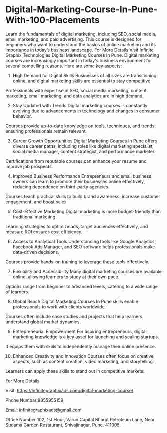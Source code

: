 # Digital-Marketing-Course-In-Pune-With-100-Placements
Learn the fundamentals of digital marketing, including SEO, social media, email marketing, and paid advertising. This course is designed for beginners who want to understand the basics of online marketing and its importance in today’s business landscape. For More Details Visit Infinite Graphix Technologies Digital Marketing Courses In Pune.
Digital marketing courses are increasingly important in today's business environment for several compelling reasons. Here are some key aspects:

1. High Demand for Digital Skills
Businesses of all sizes are transitioning online, and digital marketing skills are essential to stay competitive.

Professionals with expertise in SEO, social media marketing, content marketing, email marketing, and data analytics are in high demand.

2. Stay Updated with Trends
Digital marketing courses is constantly evolving due to advancements in technology and changes in consumer behavior.

Courses provide up-to-date knowledge on tools, techniques, and trends, ensuring professionals remain relevant.

3. Career Growth Opportunities
Digital Marketing Courses In Pune offers diverse career paths, including roles like digital marketing specialist, social media manager, content strategist, and performance marketer.

Certifications from reputable courses can enhance your resume and improve job prospects.

4. Improved Business Performance
Entrepreneurs and small business owners can learn to promote their businesses online effectively, reducing dependence on third-party agencies.

Courses teach practical skills to build brand awareness, increase customer engagement, and boost sales.

5. Cost-Effective Marketing
Digital marketing is more budget-friendly than traditional marketing.

Learning strategies to optimize ads, target audiences effectively, and measure ROI ensures cost efficiency.

6. Access to Analytical Tools
Understanding tools like Google Analytics, Facebook Ads Manager, and SEO software helps professionals make data-driven decisions.

Courses provide hands-on training to leverage these tools effectively.

7. Flexibility and Accessibility
Many digital marketing courses are available online, allowing learners to study at their own pace.

Options range from beginner to advanced levels, catering to a wide range of learners.

8. Global Reach
Digital Marketing Courses In Pune skills enable professionals to work with clients worldwide.

Courses often include case studies and projects that help learners understand global market dynamics.

9. Entrepreneurial Empowerment
For aspiring entrepreneurs, digital marketing knowledge is a key asset for launching and scaling startups.

It equips them with skills to independently manage their online presence.

10. Enhanced Creativity and Innovation
Courses often focus on creative aspects, such as content creation, video marketing, and storytelling.

Learners can apply these skills to stand out in competitive markets.



For More Details


Visit: https://infinitegraphixads.com/digital-marketing-course/


Phone Numbar:8855955159


Email: infinitegraphixads@gmail.com


Office Number 102, 1st Floor, Varun Capital Bharat Petroleum Lane, Near Sudama Garden Restaurant, Shivajinagar, Pune, 411005.
